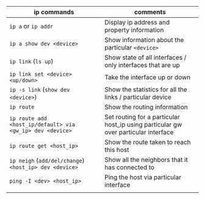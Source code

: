 | **ip commands**                                           | **comments**                                                                       |
|-----------------------------------------------------------|------------------------------------------------------------------------------------|
| `ip a` or `ip addr`                                       | Display ip address and property information                                        |
| `ip a show dev <device>`                                  | Show information about the particular `<device>`                                   |
| `ip link` (`ls up`)                                       | Show state of all interfaces / only interfaces that are up                         |
| `ip link set <device> <up/down>`                          | Take the interface up or down                                                      |
| `ip -s link` (`show dev <device>`)                        | Show the statistics for all the links / particular device                          |
| `ip route`                                                | Show the routing information                                                       |
| `ip route add <host_ip/default> via <gw_ip> dev <device>` | Set routing for a particular host_ip using particular gw over particular interface |
| `ip route get <host_ip>`                                  | Show the route taken to reach this host                                            |
| `ip neigh` (`add/del/change`) `<host_ip> dev <device>`    | Show all the neighbors that it has connected to                                    |
| `ping -I <dev> <host_ip>`                                 | Ping the host via particular interface                                             |
|                                                           |                                                                                    |
